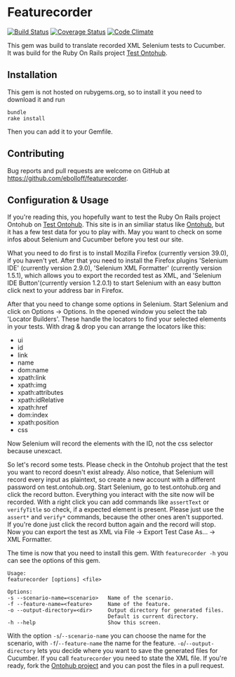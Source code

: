 # Featurecorder

[![Build Status](https://travis-ci.org/ebolloff/featurecorder.svg?branch=master)](https://travis-ci.org/ebolloff/featurecorder)
[![Coverage Status](https://coveralls.io/repos/ebolloff/featurecorder/badge.svg?branch=master&service=github)](https://coveralls.io/github/ebolloff/featurecorder?branch=master)
[![Code Climate](https://codeclimate.com/github/ebolloff/featurecorder/badges/gpa.svg)](https://codeclimate.com/github/ebolloff/featurecorder)

This gem was build to translate recorded XML Selenium tests to Cucumber. It was build for the Ruby On Rails project [Test Ontohub](http://test.ontohub.org). 

## Installation

This gem is not hosted on rubygems.org, so to install it you need to download it and run

```
bundle
rake install
```

Then you can add it to your Gemfile.

## Contributing

Bug reports and pull requests are welcome on GitHub at https://github.com/ebolloff/featurecorder.

## Configuration & Usage

If you're reading this, you hopefully want to test the Ruby On Rails project Ontohub on [Test Ontohub](http://test.ontohub.org).
This site is in an similiar status like [Ontohub](http://ontohub.org), but it has a few test data for you to play with. May you want to check on some infos about Selenium and Cucumber before you test our site.

What you need to do first is to install Mozilla Firefox (currently version 39.0), if you haven't yet. After that you need to install the Firefox plugins 'Selenium IDE' (currently version 2.9.0), 'Selenium XML Formatter' (currently version 1.5.1), which allows you to export the recorded test as XML, and 'Selenium IDE Button'(currently version 1.2.0.1) to start Selenium with an easy button click next to your address bar in Firefox.

After that you need to change some options in Selenium. Start Selenium and click on Options -> Options. In the opened window you select the tab 'Locator Builders'. These handle the locators to find your selected elements in your tests. With drag & drop you can arrange the locators like this:

- ui
- id
- link
- name
- dom:name
- xpath:link
- xpath:img
- xpath:attributes
- xpath:idRelative
- xpath:href
- dom:index
- xpath:position
- css

Now Selenium will record the elements with the ID, not the css selector because unexcact.

So let's record some tests. Please check in the Ontohub project that the test you want to record doesn't exist already. Also notice, that Selenium will record every input as plaintext, so create a new account with a different password on test.ontohub.org. Start Selenium, go to test.ontohub.org and click the record button. Everything you interact with the site now will be recorded. With a right click you can add commands like `assertText` or `verifyTitle` so check, if a expected element is present. Please just use the `assert*` and `verify*` commands, because the other ones aren't supported. If you're done just click the record button again and the record will stop. Now you can export the test as XML via File -> Export Test Case As... -> XML Formatter.

The time is now that you need to install this gem. With `featurecorder -h` you can see the options of this gem.

    Usage:
    featurecorder [options] <file>

    Options:
    -s --scenario-name=<scenario>   Name of the scenario.
    -f --feature-name=<feature>     Name of the feature.
    -o --output-directory=<dir>     Output directory for generated files.
                                    Default is current directory.
    -h --help                       Show this screen.

With the option `-s`/`--scenario-name` you can choose the name for the scenario, with `-f`/`--feature-name` the name for the feature. `-o`/`--output-directory` lets you decide where you want to save the generated files for Cucumber. If you call `featurecorder` you need to state the XML file. If you're ready, fork the [Ontohub project](https://github.com/ontohub/ontohub/pulls) and you can post the files in a pull request.
